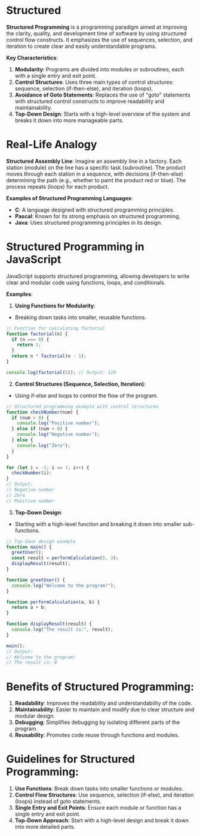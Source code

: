 # Structured

**Structured Programming** is a programming paradigm aimed at improving the clarity, quality, and development time of software by using structured control flow constructs. It emphasizes the use of sequences, selection, and iteration to create clear and easily understandable programs.

**Key Characteristics**:

1. **Modularity**: Programs are divided into modules or subroutines, each with a single entry and exit point.
2. **Control Structures**: Uses three main types of control structures: sequence, selection (if-then-else), and iteration (loops).
3. **Avoidance of Goto Statements**: Replaces the use of "goto" statements with structured control constructs to improve readability and maintainability.
4. **Top-Down Design**: Starts with a high-level overview of the system and breaks it down into more manageable parts.

# Real-Life Analogy

**Structured Assembly Line**: Imagine an assembly line in a factory. Each station (module) on the line has a specific task (subroutine). The product moves through each station in a sequence, with decisions (if-then-else) determining the path (e.g., whether to paint the product red or blue). The process repeats (loops) for each product.

**Examples of Structured Programming Languages**:

- **C**: A language designed with structured programming principles.
- **Pascal**: Known for its strong emphasis on structured programming.
- **Java**: Uses structured programming principles in its design.

# Structured Programming in JavaScript

JavaScript supports structured programming, allowing developers to write clear and modular code using functions, loops, and conditionals.

**Examples**:

1. **Using Functions for Modularity**:

- Breaking down tasks into smaller, reusable functions.

```javascript
// Function for calculating factorial
function factorial(n) {
  if (n === 0) {
    return 1;
  }
  return n * factorial(n - 1);
}

console.log(factorial(5)); // Output: 120
```

2. **Control Structures (Sequence, Selection, Iteration)**:

- Using if-else and loops to control the flow of the program.

```javascript
// Structured programming example with control structures
function checkNumber(num) {
  if (num > 0) {
    console.log("Positive number");
  } else if (num < 0) {
    console.log("Negative number");
  } else {
    console.log("Zero");
  }
}

for (let i = -1; i <= 1; i++) {
  checkNumber(i);
}
// Output:
// Negative number
// Zero
// Positive number
```

3. **Top-Down Design**:

- Starting with a high-level function and breaking it down into smaller sub-functions.

```javascript
// Top-down design example
function main() {
  greetUser();
  const result = performCalculation(5, 3);
  displayResult(result);
}

function greetUser() {
  console.log("Welcome to the program!");
}

function performCalculation(a, b) {
  return a + b;
}

function displayResult(result) {
  console.log("The result is:", result);
}

main();
// Output:
// Welcome to the program!
// The result is: 8
```

# Benefits of Structured Programming:

1. **Readability**: Improves the readability and understandability of the code.
2. **Maintainability**: Easier to maintain and modify due to clear structure and modular design.
3. **Debugging**: Simplifies debugging by isolating different parts of the program.
4. **Reusability**: Promotes code reuse through functions and modules.

# Guidelines for Structured Programming:

1. **Use Functions**: Break down tasks into smaller functions or modules.
2. **Control Flow Structures**: Use sequence, selection (if-else), and iteration (loops) instead of goto statements.
3. **Single Entry and Exit Points**: Ensure each module or function has a single entry and exit point.
4. **Top-Down Approach**: Start with a high-level design and break it down into more detailed parts.
